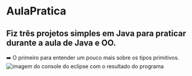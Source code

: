 # AulaPratica

## Fiz três projetos simples em Java para praticar durante a aula de Java e OO.

:arrow_right: O primeiro para entender um pouco mais sobre os tipos primitivos.<br>
![imagem do console do eclipse com o resultado do programa ](https://user-images.githubusercontent.com/103668178/219108456-cfbfe553-ebf7-4da5-b0e2-f506c5dba794.png)
